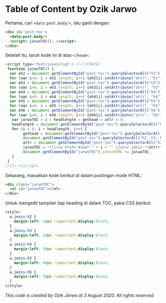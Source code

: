 # Table of Content by Ozik Jarwo

Pertama, cari <code>&lt;data:post.body/&gt;</code>, lalu ganti dengan:

```html
<div id='post-toc'>
  <data:post.body/>
  <script> jarwoTOC(); </script>
</div>
```

Setelah itu, taruh kode ini di atas <code>&lt;/head&gt;</code>:

```javascript
<script type='text/javascript'> //<![CDATA[ 
 function jarwoTOC() {
  var eh2 = document.getElementById("post-toc").querySelectorAll("h2");
  for (var i=0; i < eh2.length; i++) {eh2[i].setAttribute("attr", "h2");}
  var eh3 = document.getElementById("post-toc").querySelectorAll("h3");
  for (var i=0; i < eh3.length; i++) {eh3[i].setAttribute("attr", "h3");}
  var eh4 = document.getElementById("post-toc").querySelectorAll("h4");
  for (var i=0; i < eh4.length; i++) {eh4[i].setAttribute("attr", "h4");}
  var eh5 = document.getElementById("post-toc").querySelectorAll("h5");
  for (var i=0; i < eh5.length; i++) {eh5[i].setAttribute("attr", "h5");}
  var eh6 = document.getElementById("post-toc").querySelectorAll("h6");
  for (var i=0; i < eh6.length; i++) {eh6[i].setAttribute("attr", "h6");}
   var jarwoTOC = i = headlength = gethead = attr = 0;
   headlength = document.getElementById("post-toc").querySelectorAll("h2, h3, h4, h5, h6").length;
   for (i = 0; i < headlength; i++) {
        gethead = document.getElementById("post-toc").querySelectorAll("h2, h3, h4, h5, h6")[i].textContent;
        document.getElementById("post-toc").querySelectorAll("h2, h3, h4, h5, h6")[i].setAttribute("id", "soal-" + i);
        attr = document.getElementById("post-toc").querySelectorAll("h2, h3, h4, h5, h6")[i].getAttribute("attr");
        jarwoTOC = "<li><a href='#soal-" + i + "' class='jenis-"+attr+"'>" + gethead + "</a></li>";
        document.getElementById("jarwoTOC").innerHTML += jarwoTOC;
   }
 }
//]]> </script>
```

Sekarang, masukkan kode berikut di dalam postingan mode HTML:

```html
<div class="jarwoTOC">
  <ol id="jarwoTOC"></ol>
</div>
```

Untuk mengedit tampilan tiap heading di dalam TOC, pakai CSS berikut:

```css
<style>
  a.jenis-h2 {
    margin-left: 10px !important;display:block;
  }
  a.jenis-h3 {
    margin-left: 20px !important;display:block;
  }
  a.jenis-h4 {
    margin-left: 30px !important;display:block;
  }
  a.jenis-h5 {
    margin-left: 40px !important;display:block;
  }
  a.jenis-h6 {
    margin-left: 50px !important;display:block;
  }
</style>
```

<i>This code is created by Ozik Jarwo at 3 August 2020. All rights reserved.</i>
